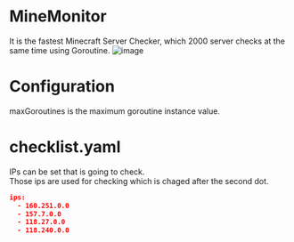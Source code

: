 # MineMonitor
It is the fastest Minecraft Server Checker, which 2000 server checks at the same time using Goroutine.
![image](https://github.com/Leaf48/MineMonitor/assets/58620209/92168c96-6135-4029-973c-9bef56565d86)

# Configuration
maxGoroutines is the maximum goroutine instance value.

# checklist.yaml
IPs can be set that is going to check. </br>
Those ips are used for checking which is chaged after the second dot. </br>
```json
ips:
  - 160.251.0.0
  - 157.7.0.0
  - 118.27.0.0
  - 118.240.0.0
```
